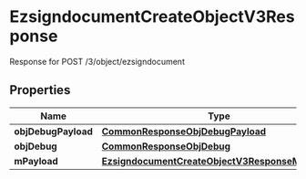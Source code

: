 

# EzsigndocumentCreateObjectV3Response

Response for POST /3/object/ezsigndocument

## Properties

| Name | Type | Description | Notes |
|------------ | ------------- | ------------- | -------------|
|**objDebugPayload** | [**CommonResponseObjDebugPayload**](CommonResponseObjDebugPayload.md) |  |  |
|**objDebug** | [**CommonResponseObjDebug**](CommonResponseObjDebug.md) |  |  [optional] |
|**mPayload** | [**EzsigndocumentCreateObjectV3ResponseMPayload**](EzsigndocumentCreateObjectV3ResponseMPayload.md) |  |  |



